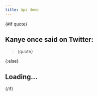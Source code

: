 ```yaml
---
title: Api demo
---
```


<script>
  import { ready } from '@roxi/routify'
  
  let quote
  export let description
  $: if (quote) {
    description = `Random Kanye tweet: ${quote}`
  }

  fetch('https://api.kanye.rest/')
    .then(res => res.json())
    .then(json => { quote = json.quote })
    .finally($ready)
</script>

<div>
{#if quote}

## Kanye once said on Twitter:

> {quote}

{:else}

## Loading...

{/if}
</div>
